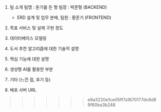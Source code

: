 
1. 팀 소개
  팀명 : 둔기를 든 형
  팀장 : 박준형 (BACKEND)
   - ERD 설계 및 업무 분배, 
  팀원 : 황준기 (FRONTEND)

2. 목표 서비스 및 실제 구현 정도
3. 데이터베이스 모델링
4. 도서 추천 알고리즘에 대한 기술적 설명
5. 핵심 기능에 대한 설명
6. 생성형 AI를 활용한 부분
7. 기타 (느낀 점, 후기 등)
8. 배포 서버 URL
>>>>>>> e9a3220e1ce05ff7a1670177dc8d89f60ba3b248
